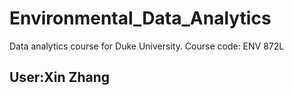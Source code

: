 # Environmental_Data_Analytics
Data analytics course for Duke University. Course code: ENV 872L

## User:Xin Zhang


